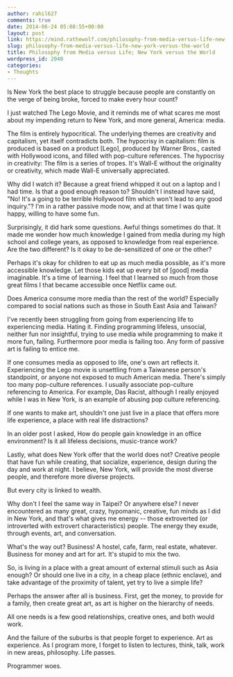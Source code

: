 ```yaml
---
author: rahil627
comments: true
date: 2014-06-24 05:08:55+00:00
layout: post
link: https://mind.rathewolf.com/philosophy-from-media-versus-life-new-york-versus-the-world/
slug: philosophy-from-media-versus-life-new-york-versus-the-world
title: Philosophy from Media versus Life; New York versus the World
wordpress_id: 2040
categories:
- Thoughts
---
```


Is New York the best place to struggle because people are constantly on the verge of being broke, forced to make every hour count?

I just watched The Lego Movie, and it reminds me of what scares me most about my impending return to New York, and more general, America: media.

The film is entirely hypocritical. The underlying themes are creativity and capitalism, yet itself contradicts both. The hypocrisy in capitalism: film is produced is based on a product [Lego], produced by Warner Bros., casted with Hollywood icons, and filled with pop-culture references. The hypocrisy in creativity: The film is a series of tropes. It's Wall-E without the originality or creativity, which made Wall-E universally appreciated.

Why did I watch it? Because a great friend whipped it out on a laptop and I had time. Is that a good enough reason to? Shouldn't I instead have said, "No! It's a going to be terrible Hollywood film which won't lead to any good inquiry."? I'm in a rather passive mode now, and at that time I was quite happy, willing to have some fun.

Surprisingly, it did hark some questions. Awful things sometimes do that. It made me wonder how much knowledge I gained from media during my high school and college years, as opposed to knowledge from real experience. Are the two different? Is it okay to be de-sensitized of one or the other?

Perhaps it's okay for children to eat up as much media possible, as it's more accessible knowledge. Let those kids eat up every bit of [good] media imaginable. It's a time of learning. I feel that I learned so much from those great films I that became accessible once Netflix came out.

Does America consume more media than the rest of the world? Especially compared to social nations such as those in South East Asia and Taiwan?

I've recently been struggling from going from experiencing life to experiencing media. Hating it. Finding programming lifeless, unsocial, neither fun nor insightful, trying to use media while programming to make it more fun, failing. Furthermore poor media is failing too. Any form of passive art is failing to entice me.

If one consumes media as opposed to life, one's own art reflects it. Experiencing the Lego movie is unsettling from a Taiwanese person's standpoint, or anyone not exposed to much American media. There's simply too many pop-culture references. I usually associate pop-culture referencing to America. For example, Das Racist, although I really enjoyed while I was in New York, is an example of abusing pop culture referencing.

If one wants to make art, shouldn't one just live in a place that offers more life experience, a place with real life distractions?

In an older post I asked, How do people gain knowledge in an office environment? Is it all lifeless decisions, music-trance work?

Lastly, what does New York offer that the world does not? Creative people that have fun while creating, that socialize, experience, design during the day and work at night. I believe, New York, will provide the most diverse people, and therefore more diverse projects.

But every city is linked to wealth.

Why don't I feel the same way in Taipei? Or anywhere else? I never encountered as many great, crazy, hypomanic, creative, fun minds as I did in New York, and that's what gives me energy -- those extroverted (or introverted with extrovert characteristics) people. The energy they exude, through events, art, and conversation.

What's the way out? Business! A hostel, cafe, farm, real estate, whatever. Business for money and art for art. It's stupid to mix the two.

So, is living in a place with a great amount of external stimuli  such as Asia enough? Or should one live in a city, in a cheap place (ethnic enclave), and take advantage of the proximity of talent, yet try to live a simple life?

Perhaps the answer after all is business. First, get the money, to provide for a family, then create great art, as art is higher on the hierarchy of needs.

All one needs is a few good relationships, creative ones, and both would work.

And the failure of the suburbs is that people forget to experience. Art as experience. As I program more, I forget to listen to lectures, think, talk, work in new areas, philosophy. Life passes.

Programmer woes.
